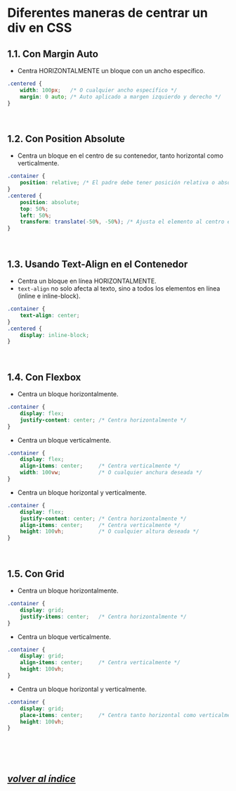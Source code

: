 # Diferentes maneras de centrar un div en CSS

## 1.1. Con Margin Auto
- Centra HORIZONTALMENTE un bloque con un ancho específico.
```css
.centered {
    width: 100px;   /* O cualquier ancho específico */
    margin: 0 auto; /* Auto aplicado a margen izquierdo y derecho */
}
```
<br>

## 1.2. Con Position Absolute
- Centra un bloque en el centro de su contenedor, tanto horizontal como verticalmente.
```css
.container {
    position: relative; /* El padre debe tener posición relativa o absoluta */
}
.centered {
    position: absolute;
    top: 50%;
    left: 50%;
    transform: translate(-50%, -50%); /* Ajusta el elemento al centro exacto */
}
```
<br>

## 1.3. Usando Text-Align en el Contenedor
- Centra un bloque en línea HORIZONTALMENTE.  
- `text-align` no solo afecta al texto, sino a todos los elementos en línea (inline e inline-block).
```css
.container {
    text-align: center;
}
.centered {
    display: inline-block;
}
```
<br>

## 1.4. Con Flexbox
- Centra un bloque horizontalmente.
```css
.container {
    display: flex;
    justify-content: center; /* Centra horizontalmente */
}
```
- Centra un bloque verticalmente.
```css
.container {
    display: flex;
    align-items: center;     /* Centra verticalmente */
    width: 100vw;            /* O cualquier anchura deseada */
}
```
- Centra un bloque horizontal y verticalmente.
```css
.container {
    display: flex;
    justify-content: center; /* Centra horizontalmente */
    align-items: center;     /* Centra verticalmente */
    height: 100vh;           /* O cualquier altura deseada */
}
```
<br>

## 1.5. Con Grid
- Centra un bloque horizontalmente.
```css
.container {
    display: grid;
    justify-items: center;   /* Centra horizontalmente */
}
```
- Centra un bloque verticalmente.
```css
.container {
    display: grid;
    align-items: center;     /* Centra verticalmente */
    height: 100vh;
}
```
- Centra un bloque horizontal y verticalmente.
```css
.container {
    display: grid;
    place-items: center;     /* Centra tanto horizontal como verticalmente */
    height: 100vh;
}
```
<br><br><br>

## *[volver al índice](../../../README.md)*